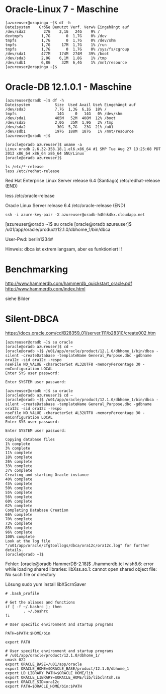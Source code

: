# Oracle-Linux 7 - Maschine

```console
[azureuser@orapingu ~]$ df -h
Dateisystem    Größe Benutzt Verf. Verw% Eingehängt auf
/dev/sda2        27G    2,1G   24G    9% /
devtmpfs        1,7G       0  1,7G    0% /dev
tmpfs           1,7G       0  1,7G    0% /dev/shm
tmpfs           1,7G     17M  1,7G    1% /run
tmpfs           1,7G       0  1,7G    0% /sys/fs/cgroup
/dev/sda1       477M    174M  274M   39% /boot
/dev/sda3       2,0G    6,1M  1,8G    1% /tmp
/dev/sdb1       6,8G     32M  6,4G    1% /mnt/resource
[azureuser@orapingu ~]$ 
```

# Oracle-DB 12.1.0.1 - Maschine

```console
[azureuser@oradb ~]$ df -h
Dateisystem           Size  Used Avail Use% Eingehängt auf
/dev/sda3             7,7G  1,3G  6,1G  18% /
tmpfs                  14G     0   14G   0% /dev/shm
/dev/sda1             485M   52M  408M  12% /boot
/dev/sda5             2,0G   35M  1,9G   2% /tmp
/dev/sda2              30G  5,7G   23G  21% /u01
/dev/sdb1             197G  188M  187G   1% /mnt/resource
[azureuser@oradb ~]$ 
```

```console
[oracle@oradb azureuser]$ uname -a
Linux oradb 2.6.32-358.18.1.el6.x86_64 #1 SMP Tue Aug 27 13:25:08 PDT 2013 x86_64 x86_64 x86_64 GNU/Linux
[oracle@oradb azureuser]$ 
```

```console
ls /etc/*-release
less /etc/redhat-release
```

Red Hat Enterprise Linux Server release 6.4 (Santiago)
/etc/redhat-release (END) 

less /etc/oracle-release

Oracle Linux Server release 6.4
/etc/oracle-release (END) 

```console
ssh -i azure-key-pair -X azureuser@oradb-h4hhk4kx.cloudapp.net
```

[azureuser@oradb ~]$ su oracle
[oracle@oradb azureuser]$ /u01/app/oracle/product/12.1.0/dbhome_1/bin/dbca

User-Pwd: berlin1234#

Hinweis: dbca ist extrem langsam, aber es funktioniert !!

# Benchmarking

http://www.hammerdb.com/hammerdb_quickstart_oracle.pdf
http://www.hammerdb.com/index.html

siehe Bilder

# Silent-DBCA

https://docs.oracle.com/cd/B28359_01/server.111/b28310/create002.htm

```console
[azureuser@oradb ~]$ su oracle
[oracle@oradb azureuser]$ cd ~
[oracle@oradb ~]$ /u01/app/oracle/product/12.1.0/dbhome_1/bin/dbca -silent -createDatabase -templateName General_Purpose.dbc -gdbname ora12c -sid ora12c -respo
nseFile NO_VALUE -characterSet AL32UTF8 -memoryPercentage 30 -emConfiguration LOCAL
Enter SYS user password:

Enter SYSTEM user password:

```

```console
[azureuser@oradb ~]$ su oracle
[oracle@oradb azureuser]$ cd ~
[oracle@oradb ~]$ /u01/app/oracle/product/12.1.0/dbhome_1/bin/dbca -silent -createDatabase -templateName General_Purpose.dbc -gdbname ora12c -sid ora12c -respo
nseFile NO_VALUE -characterSet AL32UTF8 -memoryPercentage 30 -emConfiguration LOCAL
Enter SYS user password:

Enter SYSTEM user password:

Copying database files
1% complete
3% complete
11% complete
18% complete
26% complete
33% complete
37% complete
Creating and starting Oracle instance
40% complete
45% complete
50% complete
55% complete
56% complete
60% complete
62% complete
Completing Database Creation
66% complete
70% complete
73% complete
85% complete
96% complete
100% complete
Look at the log file "/u01/app/oracle/cfgtoollogs/dbca/ora12c/ora12c.log" for further details.
[oracle@oradb ~]$
```

Fehler:
[oracle@oradb HammerDB-2.18]$ ./hammerdb.tcl 
wish8.6: error while loading shared libraries: libXss.so.1: cannot open shared object file: No such file or directory

Lösung
sudo yum install libXScrnSaver

```console
# .bash_profile

# Get the aliases and functions
if [ -f ~/.bashrc ]; then
        . ~/.bashrc
fi

# User specific environment and startup programs

PATH=$PATH:$HOME/bin

export PATH

# User specific environment and startup programs
# /u01/app/oracle/product/12.1.0/dbhome_1/
umask 022
export ORACLE_BASE=/u01/app/oracle
export ORACLE_HOME=$ORACLE_BASE/product/12.1.0/dbhome_1
export LD_LIBRARY_PATH=$ORACLE_HOME/lib
export ORACLE_LIBRARY=$ORACLE_HOME/lib/libclntsh.so
export ORACLE_SID=ora12c
export PATH=$ORACLE_HOME/bin:$PATH
```                                      

